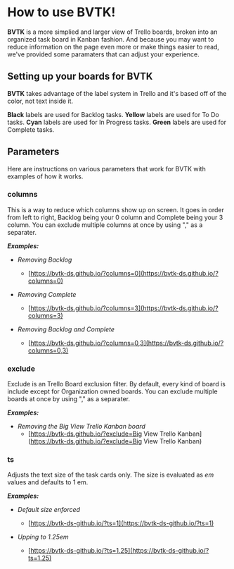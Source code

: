 # How to use BVTK!

**BVTK** is a more simplied and larger view of Trello boards, broken into an organized task board in Kanban fashion.
And because you may want to reduce information on the page even more or make things easier to read, we've provided some paramaters that can adjust your experience.

## Setting up your boards for BVTK

**BVTK** takes advantage of the label system in Trello and it's based off of the color, not text inside it.

**Black** labels are used for Backlog tasks.
**Yellow** labels are used for To Do tasks.
**Cyan** labels are used for In Progress tasks.
**Green** labels are used for Complete tasks.

## Parameters
Here are instructions on various parameters that work for BVTK with examples of how it works.

### columns
This is a way to reduce which columns show up on screen. It goes in order from left to right, Backlog being your 0 column and Complete being your 3 column. You can exclude multiple columns at once by using "," as a separater.

***Examples:***
* _Removing Backlog_
  * [https://bvtk-ds.github.io/?columns=0](https://bvtk-ds.github.io/?columns=0)

* _Removing Complete_
  * [https://bvtk-ds.github.io/?columns=3](https://bvtk-ds.github.io/?columns=3)
		
* _Removing Backlog and Complete_
  * [https://bvtk-ds.github.io/?columns=0,3](https://bvtk-ds.github.io/?columns=0,3)
		

### exclude
Exclude is an Trello Board exclusion filter. By default, every kind of board is include except for Organization owned boards. You can exclude multiple boards at once by using "," as a separater.

***Examples:***
* _Removing the Big View Trello Kanban board_
  * [https://bvtk-ds.github.io/?exclude=Big View Trello Kanban](https://bvtk-ds.github.io/?exclude=Big View Trello Kanban)
		

### ts
Adjusts the text size of the task cards only. The size is evaluated as *em* values and defaults to 1 em.

***Examples:***
* _Default size enforced_
  * [https://bvtk-ds-github.io/?ts=1](https://bvtk-ds-github.io/?ts=1)
		
* _Upping to 1.25em_
  * [https://bvtk-ds-github.io/?ts=1.25](https://bvtk-ds-github.io/?ts=1.25)